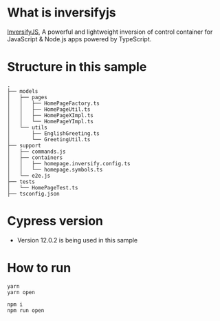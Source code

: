 # What is inversifyjs
[InversifyJS](https://inversify.io/), A powerful and lightweight inversion of control container
for JavaScript & Node.js apps powered by TypeScript.

# Structure in this sample

```
.
├── models
│   ├── pages
│   │   ├── HomePageFactory.ts
│   │   ├── HomePageUtil.ts
│   │   ├── HomePageXImpl.ts
│   │   └── HomePageYImpl.ts
│   └── utils
│       ├── EnglishGreeting.ts
│       └── GreetingUtil.ts
├── support
│   ├── commands.js
│   ├── containers
│   │   ├── homepage.inversify.config.ts
│   │   └── homepage.symbols.ts
│   └── e2e.js
├── tests
│   └── HomePageTest.ts
├── tsconfig.json

```

# Cypress version
- Version 12.0.2 is being used in this sample

# How to run
```
yarn
yarn open
```

```
npm i
npm run open
```

